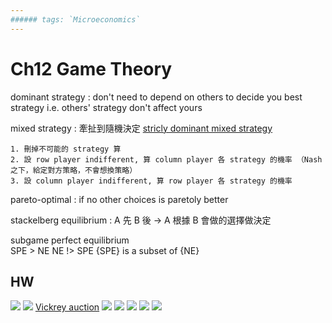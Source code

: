 ```yaml
---
###### tags: `Microeconomics`
---
```


# Ch12 Game Theory

dominant strategy
: don't need to depend on others to decide you best strategy
    i.e. others' strategy don't affect yours
    
mixed strategy
: 牽扯到隨機決定
[stricly dominant mixed strategy](https://www.youtube.com/watch?v=3dd-IRedU0U&feature=youtu.be&list=PLKI1h_nAkaQoDzI4xDIXzx6U2ergFmedo)

```
1. 刪掉不可能的 strategy 算
2. 設 row player indifferent, 算 column player 各 strategy 的機率 （Nash 之下，給定對方策略，不會想換策略）
3. 設 column player indifferent, 算 row player 各 strategy 的機率
```

pareto-optimal
: if no other choices is paretoly better

stackelberg equilibrium
: A 先 B 後 → A 根據 B 會做的選擇做決定

subgame perfect equilibrium  
SPE > NE
NE !> SPE
{SPE} is a subset of {NE}

## HW
![](https://i.imgur.com/iiNy03p.png)
![](https://i.imgur.com/dnBGDka.png)
[Vickrey auction](https://en.wikipedia.org/wiki/Vickrey_auction#Use_in_network_routing)
![](https://i.imgur.com/FpuMjwh.png)
![](https://i.imgur.com/s3NOgY7.png)
![](https://i.imgur.com/weuA6Yd.png)
![](https://i.imgur.com/De1N4AE.png)
![](https://i.imgur.com/UdKskq5.png)